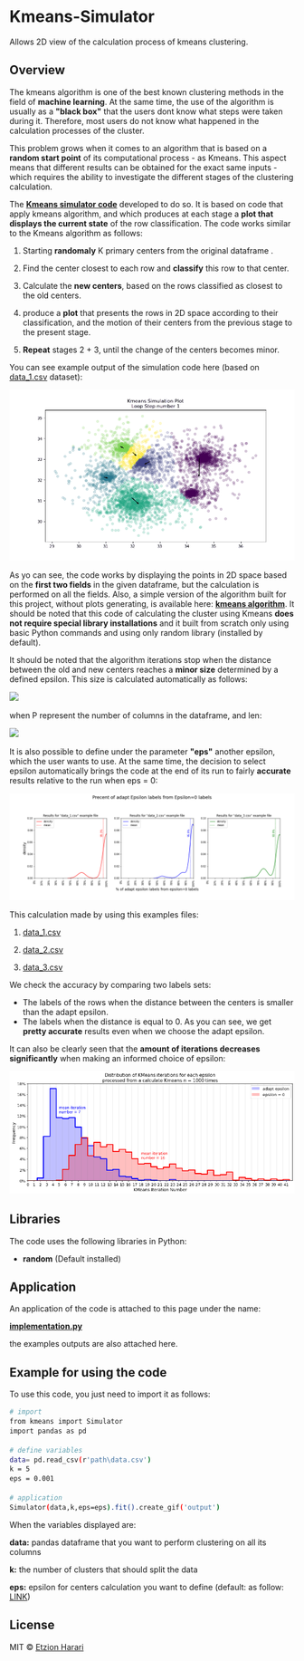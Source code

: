 # Kmeans-Simulator
Allows 2D view of the calculation process of kmeans clustering.

## Overview
The kmeans algorithm is one of the best known clustering methods in the field of **machine learning**. At the same time, the use of the algorithm is usually as a **"black box"** that the users dont know what steps were taken during it. Therefore, most users do not know what happened in the calculation processes of the cluster.

This problem grows when it comes to an algorithm that is based on a **random start point** of its computational process - as Kmeans. This aspect means that different results can be obtained for the exact same inputs - which requires the ability to investigate the different stages of the clustering calculation.

The [**Kmeans simulator code**](https://github.com/EtzionR/Kmeans-Simulator/blob/main/kmeans.py) developed to do so. It is based on code that apply kmeans algorithm, and which produces at each stage a **plot that displays the current state** of the row classification. The code works similar to the Kmeans algorithm as follows:

1. Starting **randomaly** K primary centers from the original dataframe .
 
2. Find the center closest to each row and **classify** this row to that center.

3. Calculate the **new centers**, based on the rows classified as closest to the old centers.

4. produce a **plot** that presents the rows in 2D space according to their classification, and the motion of their centers from the previous stage to the present stage.

5. **Repeat** stages 2 + 3, until the change of the centers becomes minor.

You can see example output of the simulation code here (based on [data_1.csv](https://github.com/EtzionR/Kmeans-Simulator/blob/main/example/data_1.csv) dataset):

![exm](https://github.com/EtzionR/Kmeans-Simulator/blob/main/picture/output_3.gif)

As yo can see, the code works by displaying the points in 2D space based on the **first two fields** in the given dataframe, but the calculation is performed on all the fields. Also, a simple version of the algorithm built for this project, without plots generating, is available here: [**kmeans algorithm**](https://github.com/EtzionR/Kmeans-Simulator/blob/main/km.py). It should be noted that this code of calculating the cluster using Kmeans **does not require special library installations** and it built from scratch only using basic Python commands and using only random library (installed by default).

It should be noted that the algorithm iterations stop when the distance between the old and new centers reaches a **minor size** determined by a defined epsilon. This size is calculated automatically as follows:

<img src="https://render.githubusercontent.com/render/math?math=Epsilon =  \epsilon  = \frac{min(len(column_{1}) \cdots len(column_{p}))}{\sqrt{n}}">

when P represent the number of columns in the dataframe, and len:

<img src="https://render.githubusercontent.com/render/math?math=len(x) = \mid max(x)-min(x) \mid">

It is also possible to define under the parameter **"eps"** another epsilon, which the user wants to use. At the same time, the decision to select epsilon automatically brings the code at the end of its run to fairly **accurate** results relative to the run when eps = 0:

![acc](https://github.com/EtzionR/Kmeans-Simulator/blob/main/picture/eps_adapt.png)

This calculation made by using this examples files:

1. [data_1.csv](https://github.com/EtzionR/Kmeans-Simulator/blob/main/example/data_1.csv)

2. [data_2.csv](https://github.com/EtzionR/Kmeans-Simulator/blob/main/example/data_2.csv)

3. [data_3.csv](https://github.com/EtzionR/Kmeans-Simulator/blob/main/example/data_3.csv)

We check the accuracy by comparing two labels sets:
- The labels of the rows when the distance between the centers is smaller than the adapt epsilon.
- The labels when the distance is equal to 0. 
As you can see, we get **pretty accurate** results even when we choose the adapt epsilon.

It can also be clearly seen that the **amount of iterations decreases significantly** when making an informed choice of epsilon:

![itr](https://github.com/EtzionR/Kmeans-Simulator/blob/main/picture/eps_distr_.png)


## Libraries
The code uses the following libraries in Python:

 - **random** (Default installed)


## Application
An application of the code is attached to this page under the name: 

[**implementation.py**](https://github.com/EtzionR/Kmeans-Simulator/blob/main/implementation.py)

the examples outputs are also attached here.


## Example for using the code
To use this code, you just need to import it as follows:
``` sh
# import
from kmeans import Simulator
import pandas as pd

# define variables
data= pd.read_csv(r'path\data.csv')  
k = 5
eps = 0.001

# application
Simulator(data,k,eps=eps).fit().create_gif('output')
```

When the variables displayed are:

**data:** pandas dataframe that you want to perform clustering on all its columns

**k:** the number of clusters that should split the data

**eps:** epsilon for centers calculation you want to define (default: as follow: [LINK](https://render.githubusercontent.com/render/math?math=Epsilon%20=%20%20\epsilon%20%20=%20\frac{min(len(column_{1})%20\cdots%20len(column_{p}))}{\sqrt{n}}))


## License
MIT © [Etzion Harari](https://github.com/EtzionData)
